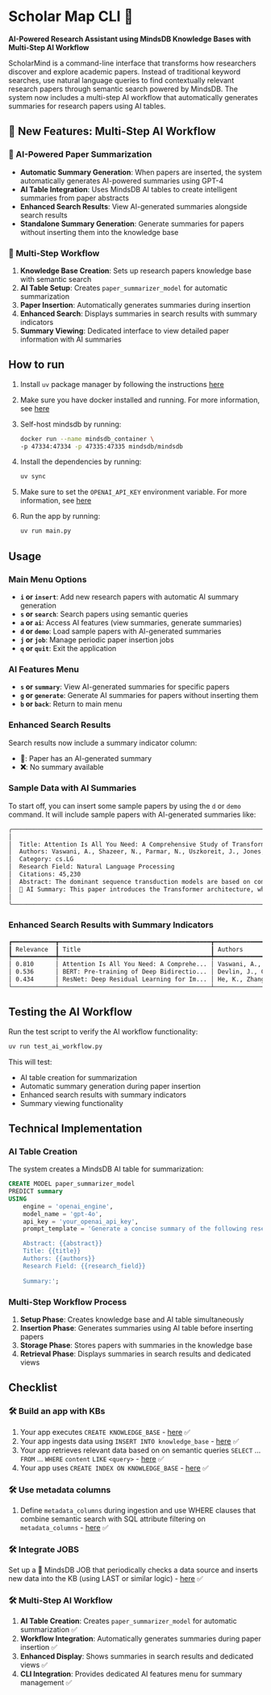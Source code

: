 # Scholar Map CLI 🧠

**AI-Powered Research Assistant using MindsDB Knowledge Bases with Multi-Step AI Workflow**

ScholarMind is a command-line interface that transforms how researchers discover and explore academic papers. Instead of traditional keyword searches, use natural language queries to find contextually relevant research papers through semantic search powered by MindsDB. The system now includes a multi-step AI workflow that automatically generates summaries for research papers using AI tables.

## 🚀 New Features: Multi-Step AI Workflow

### 🤖 AI-Powered Paper Summarization
- **Automatic Summary Generation**: When papers are inserted, the system automatically generates AI-powered summaries using GPT-4
- **AI Table Integration**: Uses MindsDB AI tables to create intelligent summaries from paper abstracts
- **Enhanced Search Results**: View AI-generated summaries alongside search results
- **Standalone Summary Generation**: Generate summaries for papers without inserting them into the knowledge base

### 🔗 Multi-Step Workflow
1. **Knowledge Base Creation**: Sets up research papers knowledge base with semantic search
2. **AI Table Setup**: Creates `paper_summarizer_model` for automatic summarization
3. **Paper Insertion**: Automatically generates summaries during insertion
4. **Enhanced Search**: Displays summaries in search results with summary indicators
5. **Summary Viewing**: Dedicated interface to view detailed paper information with AI summaries

## How to run

1. Install `uv` package manager by following the instructions [here](https://docs.astral.sh/uv/getting-started/installation/)

2. Make sure you have docker installed and running. For more information, see [here](https://docs.docker.com/get-docker/)

3. Self-host mindsdb by running:
    ```bash
    docker run --name mindsdb_container \
    -p 47334:47334 -p 47335:47335 mindsdb/mindsdb
    ```

4. Install the dependencies by running:
    ```bash
    uv sync
    ```

5. Make sure to set the `OPENAI_API_KEY` environment variable. For more information, see [here](https://platform.openai.com/docs/api-reference/introduction)

6. Run the app by running:
    ```bash
    uv run main.py
    ```

## Usage

### Main Menu Options
- **`i` or `insert`**: Add new research papers with automatic AI summary generation
- **`s` or `search`**: Search papers using semantic queries
- **`a` or `ai`**: Access AI features (view summaries, generate summaries)
- **`d` or `demo`**: Load sample papers with AI-generated summaries
- **`j` or `job`**: Manage periodic paper insertion jobs
- **`q` or `quit`**: Exit the application

### AI Features Menu
- **`s` or `summary`**: View AI-generated summaries for specific papers
- **`g` or `generate`**: Generate AI summaries for papers without inserting them
- **`b` or `back`**: Return to main menu

### Enhanced Search Results
Search results now include a summary indicator column:
- **📝**: Paper has an AI-generated summary
- **❌**: No summary available

### Sample Data with AI Summaries
To start off, you can insert some sample papers by using the `d` or `demo` command. It will include sample papers with AI-generated summaries like:

```bash
╭─────────────────────────────────────────────────────────────────────────────────── Sample Paper 1 ───────────────────────────────────────────────────────────────────────────────────╮
│                                                                                                                                                                                      │
│  Title: Attention Is All You Need: A Comprehensive Study of Transformer Architecture                                                                                                 │
│  Authors: Vaswani, A., Shazeer, N., Parmar, N., Uszkoreit, J., Jones, L., Gomez, A.N., Kai...                                                                                        │
│  Category: cs.LG                                                                                                                                                                     │
│  Research Field: Natural Language Processing                                                                                                                                         │
│  Citations: 45,230                                                                                                                                                                   │
│  Abstract: The dominant sequence transduction models are based on complex recurrent or convolutional neural networks that include an encoder and a decoder. The b...                 │
│  🤖 AI Summary: This paper introduces the Transformer architecture, which uses attention mechanisms instead of recurrence or convolutions for sequence transduction. The model achieves superior performance on machine translation tasks while being more parallelizable and faster to train than previous approaches. │
│                                                                                                                                                                                      │
╰──────────────────────────────────────────────────────────────────────────────────────────────────────────────────────────────────────────────────────────────────────────────────────╯
```

### Enhanced Search Results with Summary Indicators
```bash
┏━━━━━━━━━━━━┳━━━━━━━━━━━━━━━━━━━━━━━━━━━━━━━━━━━━━━━━━━┳━━━━━━━━━━━━━━━━━━━━━━━━━━━┳━━━━━━━━━━━━━━━━━━━━━━┳━━━━━━━━━━━━┳━━━━━━━━━━┓
┃ Relevance  ┃ Title                                    ┃ Authors                   ┃ Field                ┃ Category   ┃ Summary  ┃
┡━━━━━━━━━━━━╇━━━━━━━━━━━━━━━━━━━━━━━━━━━━━━━━━━━━━━━━━━╇━━━━━━━━━━━━━━━━━━━━━━━━━━━╇━━━━━━━━━━━━━━━━━━━━━━╇━━━━━━━━━━━━╇━━━━━━━━━━┩
│ 0.810      │ Attention Is All You Need: A Comprehe... │ Vaswani, A., Shazeer, ... │ Natural Language ... │ cs.LG      │ 📝       │
│ 0.536      │ BERT: Pre-training of Deep Bidirectio... │ Devlin, J., Chang, M.W... │ Natural Language ... │ cs.CL      │ 📝       │
│ 0.434      │ ResNet: Deep Residual Learning for Im... │ He, K., Zhang, X., Ren... │ Computer Vision      │ cs.CV      │ 📝       │
└────────────┴──────────────────────────────────────────┴───────────────────────────┴──────────────────────┴────────────┴──────────┘
```

## Testing the AI Workflow

Run the test script to verify the AI workflow functionality:

```bash
uv run test_ai_workflow.py
```

This will test:
- AI table creation for summarization
- Automatic summary generation during paper insertion
- Enhanced search results with summary indicators
- Summary viewing functionality

## Technical Implementation

### AI Table Creation
The system creates a MindsDB AI table for summarization:

```sql
CREATE MODEL paper_summarizer_model
PREDICT summary
USING
    engine = 'openai_engine',
    model_name = 'gpt-4o',
    api_key = 'your_openai_api_key',
    prompt_template = 'Generate a concise summary of the following research paper abstract. Focus on the key contributions, methodology, and findings. Keep the summary under 200 words and make it accessible to researchers in the field.

    Abstract: {{abstract}}
    Title: {{title}}
    Authors: {{authors}}
    Research Field: {{research_field}}
    
    Summary:';
```

### Multi-Step Workflow Process
1. **Setup Phase**: Creates knowledge base and AI table simultaneously
2. **Insertion Phase**: Generates summaries using AI table before inserting papers
3. **Storage Phase**: Stores papers with summaries in the knowledge base
4. **Retrieval Phase**: Displays summaries in search results and dedicated views

## Checklist

### 🛠️ Build an app with KBs

1. Your app executes `CREATE KNOWLEDGE_BASE` - [here](https://github.com/ChiragAgg5k/scholar-map/blob/9dc1420c07d0231c9f039f09e8eb681fff5dc5d3/src/mindsdb_manager.py#L78) ✅
2.  Your app ingests data using `INSERT INTO knowledge_base` - [here](https://github.com/ChiragAgg5k/scholar-map/blob/9dc1420c07d0231c9f039f09e8eb681fff5dc5d3/src/mindsdb_manager.py#L161) ✅
3. Your app retrieves relevant data based on on semantic queries `SELECT` ... `FROM` ... `WHERE` `content` `LIKE` `<query>` - [here](https://github.com/ChiragAgg5k/scholar-map/blob/9dc1420c07d0231c9f039f09e8eb681fff5dc5d3/src/mindsdb_manager.py#L253) ✅
4. Your app uses `CREATE INDEX ON KNOWLEDGE_BASE` - [here](https://github.com/ChiragAgg5k/scholar-map/blob/9dc1420c07d0231c9f039f09e8eb681fff5dc5d3/src/mindsdb_manager.py#L116) ✅

### 🛠️ Use metadata columns

1. Define `metadata_columns` during ingestion and use WHERE clauses that combine semantic search with SQL attribute filtering on `metadata_columns` - [here](https://github.com/ChiragAgg5k/scholar-map/blob/9dc1420c07d0231c9f039f09e8eb681fff5dc5d3/src/mindsdb_manager.py#L90) ✅

### 🛠️ Integrate JOBS

Set up a 🔗 MindsDB JOB that periodically checks a data source and inserts new data into the KB (using LAST or similar logic) - [here](https://github.com/ChiragAgg5k/scholar-map/blob/9dc1420c07d0231c9f039f09e8eb681fff5dc5d3/src/job_manager.py#L25) ✅

### 🛠️ Multi-Step AI Workflow

1. **AI Table Creation**: Creates `paper_summarizer_model` for automatic summarization ✅
2. **Workflow Integration**: Automatically generates summaries during paper insertion ✅
3. **Enhanced Display**: Shows summaries in search results and dedicated views ✅
4. **CLI Integration**: Provides dedicated AI features menu for summary management ✅
